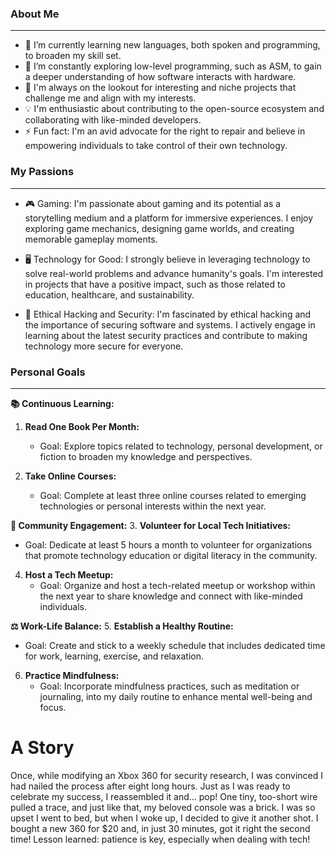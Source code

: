 ### About Me
---

- 🌱 I’m currently learning new languages, both spoken and programming, to broaden my skill set.
- 🔭 I’m constantly exploring low-level programming, such as ASM, to gain a deeper understanding of how software interacts with hardware.
- 🚀 I'm always on the lookout for interesting and niche projects that challenge me and align with my interests.
- 💡 I'm enthusiastic about contributing to the open-source ecosystem and collaborating with like-minded developers.
- ⚡ Fun fact: I'm an avid advocate for the right to repair and believe in empowering individuals to take control of their own technology.

### My Passions
---

- 🎮 Gaming: I'm passionate about gaming and its potential as a storytelling medium and a platform for immersive experiences. I enjoy exploring game mechanics, designing game worlds, and creating memorable gameplay moments.

- 🖥️ Technology for Good: I strongly believe in leveraging technology to solve real-world problems and advance humanity's goals. I'm interested in projects that have a positive impact, such as those related to education, healthcare, and sustainability.

- 🔧 Ethical Hacking and Security: I'm fascinated by ethical hacking and the importance of securing software and systems. I actively engage in learning about the latest security practices and contribute to making technology more secure for everyone.

### Personal Goals
---

**📚 Continuous Learning:**
1. **Read One Book Per Month:** 
   - Goal: Explore topics related to technology, personal development, or fiction to broaden my knowledge and perspectives.

2. **Take Online Courses:**
   - Goal: Complete at least three online courses related to emerging technologies or personal interests within the next year.

**🤝 Community Engagement:**
3. **Volunteer for Local Tech Initiatives:**
   - Goal: Dedicate at least 5 hours a month to volunteer for organizations that promote technology education or digital literacy in the community.

4. **Host a Tech Meetup:**
   - Goal: Organize and host a tech-related meetup or workshop within the next year to share knowledge and connect with like-minded individuals.

**⚖️ Work-Life Balance:**
5. **Establish a Healthy Routine:**
   - Goal: Create and stick to a weekly schedule that includes dedicated time for work, learning, exercise, and relaxation.

6. **Practice Mindfulness:**
   - Goal: Incorporate mindfulness practices, such as meditation or journaling, into my daily routine to enhance mental well-being and focus.

# A Story

Once, while modifying an Xbox 360 for security research, I was convinced I had nailed the process after eight long hours. Just as I was ready to celebrate my success, I reassembled it and... pop! One tiny, too-short wire pulled a trace, and just like that, my beloved console was a brick. I was so upset I went to bed, but when I woke up, I decided to give it another shot. I bought a new 360 for $20 and, in just 30 minutes, got it right the second time! Lesson learned: patience is key, especially when dealing with tech!